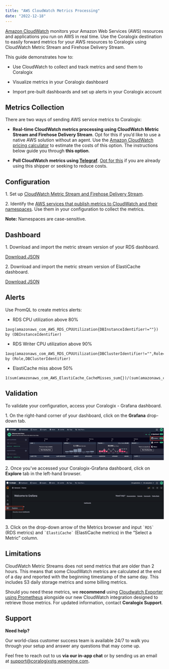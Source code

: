 ```yaml
---
title: "AWS CloudWatch Metrics Processing"
date: "2022-12-18"
---
```


[Amazon CloudWatch](https://docs.aws.amazon.com/AmazonCloudWatch/latest/monitoring/WhatIsCloudWatch.html) monitors your Amazon Web Services (AWS) resources and applications you run on AWS in real time. Use the Coralogix destination to easily forward metrics for your AWS resources to Coralogix using CloudWatch Metric Stream and Firehose Delivery Stream.

This guide demonstrates how to:

- Use CloudWatch to collect and track metrics and send them to Coralogix

- Visualize metrics in your Coralogix dashboard

- Import pre-built dashboards and set up alerts in your Coralogix account

## Metrics Collection

There are two ways of sending AWS service metrics to Coralogix:

- **Real-time CloudWatch metrics processing using CloudWatch Metric Stream and Firehose Delivery Stream**. Opt for this if you’d like to use a native AWS solution without an agent. Use the [Amazon CloudWatch pricing calculator](https://aws.amazon.com/cloudwatch/pricing/) to estimate the costs of this option. The instructions below guide you through **this option**.

- **Poll CloudWatch metrics using [Telegraf](https://docs.influxdata.com/telegraf/v1.24/install/#installation)**. [Opt for this](https://coralogixstg.wpengine.com/docs/collect-cloudwatch-metrics-telegraf/) if you are already using this shipper or seeking to reduce costs.

## Configuration

1\. Set up [CloudWatch Metric Stream and Firehose Delivery Stream](https://coralogixstg.wpengine.com/docs/amazon-kinesis-data-firehose-metrics/).

2\. Identify the [AWS services that publish metrics to CloudWatch and their namespaces](https://docs.aws.amazon.com/AmazonCloudWatch/latest/monitoring/aws-services-cloudwatch-metrics.html). Use them in your configuration to collect the metrics.

**Note:** Namespaces are case-sensitive.

## Dashboard

1\. Download and import the metric stream version of your RDS dashboard.

[Download JSON](/wp-content/uploads/2022/12/rds_metric_stream-1-1.json)

2\. Download and import the metric stream version of ElastiCache dashboard.

[Download JSON](/wp-content/uploads/2022/12/elasti_cache_metric_stream-1.json)

## **Alerts**

Use PromQL to create metrics alerts:

- RDS CPU utilization above 80%

```
1avg(amazonaws_com_AWS_RDS_CPUUtilization{DBInstanceIdentifier!=""}) by (DBInstanceIdentifier)
```

- RDS Writer CPU utilization above 90%

```
1avg(amazonaws_com_AWS_RDS_CPUUtilization{DBClusterIdentifier!="",Role="WRITER"}) by (Role,DBClusterIdentifier)
```

- ElastiCache miss above 50%

```
1(sum(amazonaws_com_AWS_ElastiCache_CacheMisses_sum{})/(sum(amazonaws_com_AWS_ElastiCache_CacheHits_sum{})+sum(amazonaws_com_AWS_ElastiCache_CacheMisses_sum{})))*100
```

## **Validation**

To validate your configuration, access your Coralogix - Grafana dashboard.

1\. On the right-hand corner of your dashboard, click on the **Grafana** drop-down tab.

![](images/Untitled-1-1024x209.png)

2\. Once you’ve accessed your Coralogix-Grafana dashboard, click on **Explore** tab in the left-hand browser.

![](images/Welcome-to-Grafana-1024x247.png)

3\. Click on the drop-down arrow of the Metrics browser and input `` `RDS` `` (RDS metrics) and `` `ElastiCache` `` (ElastiCache metrics) in the “Select a Metric” column.

## Limitations

CloudWatch Metric Streams does not send metrics that are older than 2 hours. This means that some CloudWatch metrics are calculated at the end of a day and reported with the beginning timestamp of the same day. This includes S3 daily storage metrics and some billing metrics.

Should you need these metrics, we **recommend** using [Cloudwatch Exporter using Prometheus](https://github.com/prometheus/cloudwatch_exporter) alongside our new CloudWatch integration designed to retrieve those metrics. For updated information, contact **Coralogix Support**.

## Support

**Need help?**

Our world-class customer success team is available 24/7 to walk you through your setup and answer any questions that may come up.

Feel free to reach out to us **via our in-app chat** or by sending us an email at [support@coralogixstg.wpengine.com](mailto:support@coralogixstg.wpengine.com).
